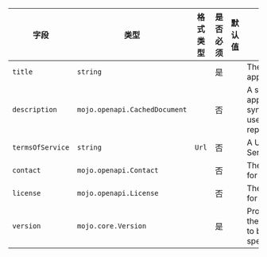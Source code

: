 | 字段 | 类型 | 格式类型 | 是否必须 | 默认值 | 说明 |
|---|---|---|---|---|---|
| `title` | `string` |  | 是 |  | The title of the application. |
| `description` | `mojo.openapi.CachedDocument` |  | 否 |  | A short description of the application.CommonMark syntax syntax MAY be used for rich text representation. |
| `termsOfService` | `string` | `Url` | 否 |  | A URL to the Terms of Service for the API. |
| `contact` | `mojo.openapi.Contact` |  | 否 |  | The contact information for the exposed API. |
| `license` | `mojo.openapi.License` |  | 否 |  | The license information for the exposed API. |
| `version` | `mojo.core.Version` |  | 是 |  | Provides the version of the application API (not to be confused with the specification version) |
